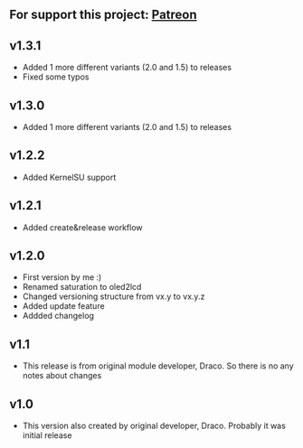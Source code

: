 For support this project: [Patreon](https://avalibeyaz.com/patreon)  
--------------

## v1.3.1  
- Added 1 more different variants (2.0 and 1.5) to releases
- Fixed some typos

## v1.3.0
- Added 1 more different variants (2.0 and 1.5) to releases
  
## v1.2.2
- Added KernelSU support    
  
## v1.2.1
- Added create&release workflow  
  
## v1.2.0  
- First version by me :)  
- Renamed saturation to oled2lcd  
- Changed versioning structure from vx.y to vx.y.z
- Added update feature  
- Addded changelog  
  
## v1.1  
- This release is from original module developer, Draco. So there is no any notes about changes  
  
## v1.0  
- This version also created by original developer, Draco. Probably it was initial release  
